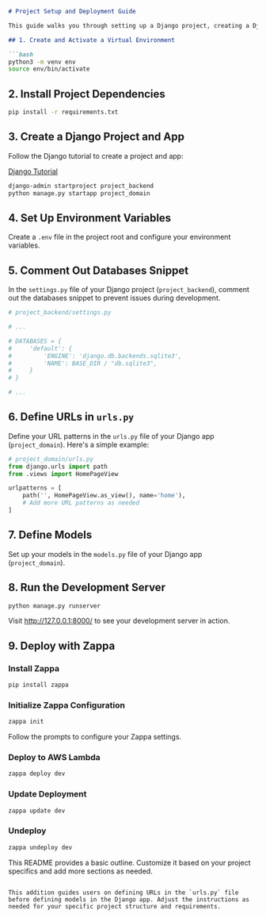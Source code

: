 ```markdown
# Project Setup and Deployment Guide

This guide walks you through setting up a Django project, creating a Django app, and deploying it using Zappa.

## 1. Create and Activate a Virtual Environment

```bash
python3 -m venv env
source env/bin/activate
```

## 2. Install Project Dependencies

```bash
pip install -r requirements.txt
```

## 3. Create a Django Project and App

Follow the Django tutorial to create a project and app:

[Django Tutorial](https://docs.djangoproject.com/en/5.0/intro/tutorial01/)

```bash
django-admin startproject project_backend
python manage.py startapp project_domain
```

## 4. Set Up Environment Variables

Create a `.env` file in the project root and configure your environment variables.

## 5. Comment Out Databases Snippet

In the `settings.py` file of your Django project (`project_backend`), comment out the databases snippet to prevent issues during development.

```python
# project_backend/settings.py

# ...

# DATABASES = {
#     'default': {
#         'ENGINE': 'django.db.backends.sqlite3',
#         'NAME': BASE_DIR / "db.sqlite3",
#     }
# }

# ...
```

## 6. Define URLs in `urls.py`

Define your URL patterns in the `urls.py` file of your Django app (`project_domain`). Here's a simple example:

```python
# project_domain/urls.py
from django.urls import path
from .views import HomePageView

urlpatterns = [
    path('', HomePageView.as_view(), name='home'),
    # Add more URL patterns as needed
]
```

## 7. Define Models

Set up your models in the `models.py` file of your Django app (`project_domain`).

## 8. Run the Development Server

```bash
python manage.py runserver
```

Visit http://127.0.0.1:8000/ to see your development server in action.

## 9. Deploy with Zappa

### Install Zappa

```bash
pip install zappa
```

### Initialize Zappa Configuration

```bash
zappa init
```

Follow the prompts to configure your Zappa settings.

### Deploy to AWS Lambda

```bash
zappa deploy dev
```

### Update Deployment

```bash
zappa update dev
```

### Undeploy

```bash
zappa undeploy dev
```

This README provides a basic outline. Customize it based on your project specifics and add more sections as needed.
```

This addition guides users on defining URLs in the `urls.py` file before defining models in the Django app. Adjust the instructions as needed for your specific project structure and requirements.